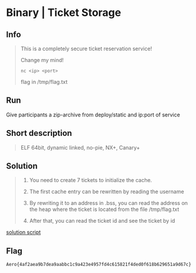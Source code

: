 ﻿# Binary | Ticket Storage

## Info

> This is a completely secure ticket reservation service!
>
> Change my mind!
>
> `nc <ip> <port>` 
>
> flag in /tmp/flag.txt

## Run

Give participants a zip-archive from deploy/static and ip:port of service

## Short description

> ELF 64bit, dynamic linked, no-pie, NX+, Canary+

## Solution

> 1. You need to create 7 tickets to initialize the cache.
>
> 2. The first cache entry can be rewritten by reading the username
> 
> 3. By rewriting it to an address in .bss, you can read the address on the heap where the ticket is located from the file /tmp/flag.txt
>
> 4. After that, you can read the ticket id and see the ticket by id
> 

[solution script](solve/exploit.py)

## Flag

`Aero{4af2aea9b7dea9aabbc1c9a423e4957fd4c615821f4ded0f618b629651a9d67c}`
